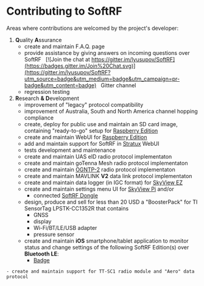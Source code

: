 # Contributing to SoftRF

Areas where contributions are welcomed by the project's developer:
1. **Q**uality **A**ssurance
    - create and maintain F.A.Q. page
    - provide assistance by giving answers on incoming questions over SoftRF &nbsp; [![Join the chat at https://gitter.im/lyusupov/SoftRF](https://badges.gitter.im/Join%20Chat.svg)](https://gitter.im/lyusupov/SoftRF?utm_source=badge&utm_medium=badge&utm_campaign=pr-badge&utm_content=badge) &nbsp; Gitter channel
    - regression testing
2. **R**esearch **&** **D**evelopment
    - improvement of "legacy" protocol compatibility
    - improvement of Australia, South and North America channel hopping compliance
    - create, deploy for public use and maintain an SD card image, containing "ready-to-go" setup for [Raspberry Edition](https://github.com/lyusupov/SoftRF/wiki/Raspberry-Edition)
    - create and maintain WebUI for [Raspberry Edition](https://github.com/lyusupov/SoftRF/wiki/Raspberry-Edition)
    - add and maintain support for SoftRF in [Stratux](https://github.com/cyoung/stratux) WebUI
    - tests development and maintenance
    - create and maintain UAS eID radio protocol implementaton
    - create and maintain goTenna Mesh radio protocol implementaton
    - create and maintain [OGNTP-2](https://github.com/pjalocha/esp32-ogn-tracker/blob/master/main/ogn2.h) radio protocol implementaton
    - create and maintain MAVLINK **V2** data link protocol implementaton
    - create and maintain data logger (in IGC format) for [SkyView EZ](https://github.com/lyusupov/SoftRF/wiki/SkyView-EZ)
    - create and maintain settings menu UI for [SkyView Pi](https://github.com/lyusupov/SoftRF/wiki/SkyView-Pi) and/or
        - connected [SoftRF Dongle](https://github.com/lyusupov/SoftRF/wiki/Dongle-Edition)
    - design, produce and sell for less than 20 USD a "BoosterPack" for TI SensorTag LPSTK-CC1352R that contains
        - GNSS
        - display
        - Wi-Fi/BT/LE/USB adapter
        - pressure sensor
    - create and maintain **iOS** smartphone/tablet application to monitor status and change settings of the following SoftRF Edition(s) over **Bluetooth LE**:
        - [Badge](https://github.com/lyusupov/SoftRF/wiki/Badge-Edition)
<!--
        - [Uni](https://github.com/lyusupov/SoftRF/wiki/Uni-Edition)
        - [Dongle](https://github.com/lyusupov/SoftRF/wiki/Dongle-Edition)
        - [Mini](https://github.com/lyusupov/SoftRF/wiki/Mini-Edition)
-->
    - create and maintain support for TT-SC1 radio module and "Aero" data protocol
